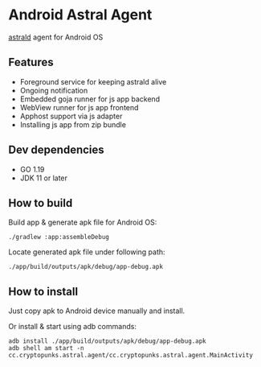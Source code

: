 # Android Astral Agent

[astrald](https://github.com/cryptopunkscc/astrald) agent for Android OS

## Features

* Foreground service for keeping astrald alive
* Ongoing notification
* Embedded goja runner for js app backend
* WebView runner for js app frontend
* Apphost support via js adapter
* Installing js app from zip bundle

## Dev dependencies

* GO 1.19
* JDK 11 or later

## How to build

Build app & generate apk file for Android OS:

```shell
./gradlew :app:assembleDebug
```

Locate generated apk file under following path:

```shell
./app/build/outputs/apk/debug/app-debug.apk
```

## How to install

Just copy apk to Android device manually and install.

Or install & start using adb commands:

```shell
adb install ./app/build/outputs/apk/debug/app-debug.apk
adb shell am start -n cc.cryptopunks.astral.agent/cc.cryptopunks.astral.agent.MainActivity
```
